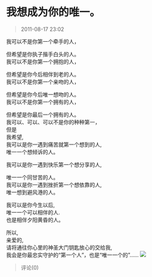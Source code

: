 # 我想成为你的唯一。
> 2011-08-17 23:02


我可以不是你第一个牵手的人，

但希望是你执子揩手白头的人。  
我可以不是你第一个拥抱的人，

但希望是你今后相伴到老的人。  
我可以不是你第一个亲吻的人，

但希望是你今后唯一想吻的人。  
我可以不是你第一个拥有的人，

但希望是你最后一个拥有的人。  
我可以、可以、可以不是你的种种第一，  
但是  
我希望,  
我可以是你一遇到痛苦就第一个想到的人,  
唯一一个想倾诉的人。

我可以是你一遇到快乐第一个想分享的人,

唯一一个同甘苦的人。  
我可以是你一遇到挫折第一个想依靠的人,  
唯一想到避风港的人。

我可以是你今生以后,  
唯一一个可以相伴的人.  
也是相伴夕阳黄昏的人。

所以,  
亲爱的,  
请将通往你心里的神圣大门钥匙放心的交给我,  
我会是你最忠实守护的“第一个人”，也是“唯一一个的”…… [![](https://pan.4a1801.life/d/Onedrive-4A1801/%E4%B8%AA%E4%BA%BA%E5%BB%BA%E7%AB%99/assets/Qzone_wyf/Blogs/images/9F382B94)](https://pan.4a1801.life/d/Onedrive-4A1801/%E4%B8%AA%E4%BA%BA%E5%BB%BA%E7%AB%99/assets/Qzone_wyf/Blogs/images/9F382B94)
> 评论(0)

